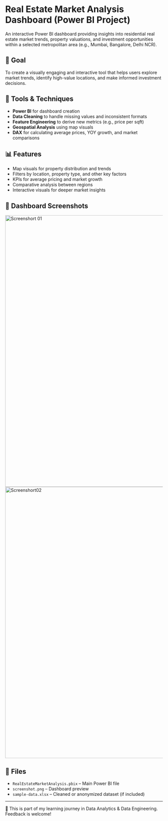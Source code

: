 # Real Estate Market Analysis Dashboard (Power BI Project)

An interactive Power BI dashboard providing insights into residential real estate market trends, property valuations, and investment opportunities within a selected metropolitan area (e.g., Mumbai, Bangalore, Delhi NCR).

## 🎯 Goal
To create a visually engaging and interactive tool that helps users explore market trends, identify high-value locations, and make informed investment decisions.

## 🔧 Tools & Techniques
- **Power BI** for dashboard creation
- **Data Cleaning** to handle missing values and inconsistent formats
- **Feature Engineering** to derive new metrics (e.g., price per sqft)
- **Geospatial Analysis** using map visuals
- **DAX** for calculating average prices, YOY growth, and market comparisons

## 📊 Features
- Map visuals for property distribution and trends
- Filters by location, property type, and other key factors
- KPIs for average pricing and market growth
- Comparative analysis between regions
- Interactive visuals for deeper market insights

## 📸 Dashboard Screenshots
<img width="1550" height="865" alt="Screenshort 01" src="https://github.com/user-attachments/assets/f538e462-f2cc-4a09-a6fb-620e02bdc8b3" />
<img width="1543" height="864" alt="Screenshort02" src="https://github.com/user-attachments/assets/84a4079c-838c-4690-9d8d-4a325296d94e" />


## 📁 Files
- `RealEstateMarketAnalysis.pbix` – Main Power BI file
- `screenshot.png` – Dashboard preview
- `sample-data.xlsx` – Cleaned or anonymized dataset (if included)

---

🚧 This is part of my learning journey in Data Analytics & Data Engineering. Feedback is welcome!
